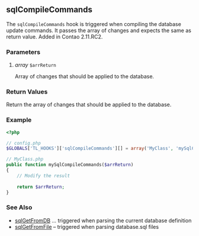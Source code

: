 sqlCompileCommands
------------------

The `sqlCompileCommands` hook is triggered when compiling the database update commands. It passes the array of changes and expects the same as return value. Added in Contao 2.11.RC2.


### Parameters ###

1. *array* `$arrReturn`

	Array of changes that should be applied to the database.


### Return Values ###

Return the array of changes that should be applied to the database.


### Example ###

```php
<?php

// config.php
$GLOBALS['TL_HOOKS']['sqlCompileCommands'][] = array('MyClass', 'mySqlCompileCommands');

// MyClass.php
public function mySqlCompileCommands($arrReturn)
{
	// Modify the result
	
	return $arrReturn;
}
```


### See Also ###

- [sqlGetFromDB](sqlGetFromDB.md) … triggered when parsing the current database definition
- [sqlGetFromFile](sqlGetFromFile.md) – triggered when parsing database.sql files
